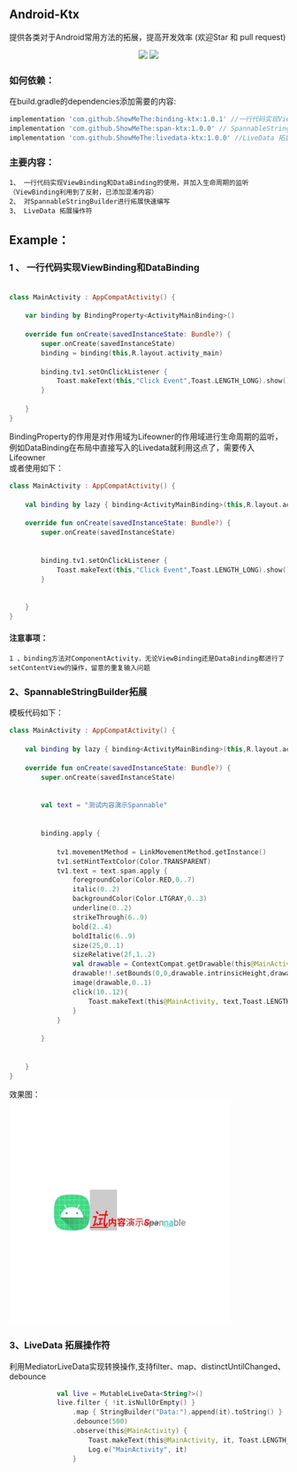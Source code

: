 ## Android-Ktx

提供各类对于Android常用方法的拓展，提高开发效率 (欢迎Star 和 pull request)
<p align="center">
    <img src="https://camo.githubusercontent.com/53a976ec54e1b056df2c0d7121a1e1d56e2539c24ba601f3672f0a03541dcb4e/68747470733a2f2f696d672e736869656c64732e696f2f62616467652f6c616e67756167652d6b6f746c696e2d6f72616e67652e737667"/>  <img src="https://img.shields.io/badge/Author-ShowMeThe-orange"/> 
    </>
</p>


### 如何依赖：  
在build.gradle的dependencies添加需要的内容:
```gradle
implementation 'com.github.ShowMeThe:binding-ktx:1.0.1' //一行代码实现ViewBinding和DataBinding
implementation 'com.github.ShowMeThe:span-ktx:1.0.0' // SpannableStringBuilder拓展快速编写
implementation 'com.github.ShowMeThe:livedata-ktx:1.0.0' //LiveData 拓展操作符
```


### 主要内容：  
    1、 一行代码实现ViewBinding和DataBinding的使用，并加入生命周期的监听（ViewBinding利用到了反射，已添加混淆内容）  
    2、 对SpannableStringBuilder进行拓展快速编写
    3、 LiveData 拓展操作符
    
    


## Example：  
### 1 、 一行代码实现ViewBinding和DataBinding
```kotlin

class MainActivity : AppCompatActivity() {

    var binding by BindingProperty<ActivityMainBinding>()

    override fun onCreate(savedInstanceState: Bundle?) {
        super.onCreate(savedInstanceState)
        binding = binding(this,R.layout.activity_main)

        binding.tv1.setOnClickListener {
            Toast.makeText(this,"Click Event",Toast.LENGTH_LONG).show()
        }

    }
}

```
BindingProperty的作用是对作用域为Lifeowner的作用域进行生命周期的监听，例如DataBinding在布局中直接写入的Livedata就利用这点了，需要传入Lifeowner  
或者使用如下：
```kotlin
class MainActivity : AppCompatActivity() {

    val binding by lazy { binding<ActivityMainBinding>(this,R.layout.activity_main) }

    override fun onCreate(savedInstanceState: Bundle?) {
        super.onCreate(savedInstanceState)


        binding.tv1.setOnClickListener {
            Toast.makeText(this,"Click Event",Toast.LENGTH_LONG).show()
        }


    }
}
```
#### 注意事项：  
    1 、binding方法对ComponentActivity，无论ViewBinding还是DataBinding都进行了setContentView的操作，留意的重复输入问题
    
### 2、SpannableStringBuilder拓展
模板代码如下：
```kotlin
class MainActivity : AppCompatActivity() {

    val binding by lazy { binding<ActivityMainBinding>(this,R.layout.activity_main) }

    override fun onCreate(savedInstanceState: Bundle?) {
        super.onCreate(savedInstanceState)


        val text = "测试内容演示Spannable"


        binding.apply {

            tv1.movementMethod = LinkMovementMethod.getInstance()
            tv1.setHintTextColor(Color.TRANSPARENT)
            tv1.text = text.span.apply {
                foregroundColor(Color.RED,0..7)
                italic(0..2)
                backgroundColor(Color.LTGRAY,0..3)
                underline(0..2)
                strikeThrough(6..9)
                bold(2..4)
                boldItalic(6..9)
                size(25,0..1)
                sizeRelative(2f,1..2)
                val drawable = ContextCompat.getDrawable(this@MainActivity,R.mipmap.ic_launcher_round)
                drawable!!.setBounds(0,0,drawable.intrinsicHeight,drawable.intrinsicWidth)
                image(drawable,0..1)
                click(10..12){
                    Toast.makeText(this@MainActivity, text,Toast.LENGTH_LONG).show()
                }
            }

        }


    }
}
```  
效果图：  
<img src="https://github.com/ShowMeThe/AndroidKtx/blob/master/img/example.jpg" width = 400 alt = "example" />
### 3、LiveData 拓展操作符
利用MediatorLiveData实现转换操作,支持filter、map、distinctUntilChanged、debounce
```kotlin
            val live = MutableLiveData<String?>()
            live.filter { !it.isNullOrEmpty() }
                .map { StringBuilder("Data:").append(it).toString() }
                .debounce(500)
                .observe(this@MainActivity) {
                    Toast.makeText(this@MainActivity, it, Toast.LENGTH_LONG).show()
                    Log.e("MainActivity", it)
                }

```

